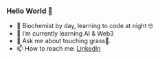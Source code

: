 ### Hello World 👋


- 🔭 Biochemist by day, learning to code at night 🤓 
- 🌱 I’m currently learning AI & Web3 
- 💬 Ask me about touching grass🌲. 
- 📫 How to reach me: [LinkedIn](https://www.linkedin.com/in/williamhsu0/)

